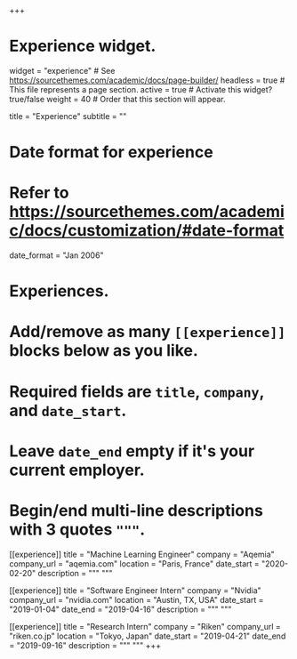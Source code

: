 +++
# Experience widget.
widget = "experience"  # See https://sourcethemes.com/academic/docs/page-builder/
headless = true  # This file represents a page section.
active = true  # Activate this widget? true/false
weight = 40  # Order that this section will appear.

title = "Experience"
subtitle = ""

# Date format for experience
#   Refer to https://sourcethemes.com/academic/docs/customization/#date-format
date_format = "Jan 2006"

# Experiences.
#   Add/remove as many `[[experience]]` blocks below as you like.
#   Required fields are `title`, `company`, and `date_start`.
#   Leave `date_end` empty if it's your current employer.
#   Begin/end multi-line descriptions with 3 quotes `"""`.
[[experience]]
  title = "Machine Learning Engineer"
  company = "Aqemia"
  company_url = "aqemia.com"
  location = "Paris, France"
  date_start = "2020-02-20"
  description = """ """


[[experience]]
  title = "Software Engineer Intern"
  company = "Nvidia"
  company_url = "nvidia.com"
  location = "Austin, TX, USA"
  date_start = "2019-01-04"
  date_end = "2019-04-16"
  description = """ """

[[experience]]
  title = "Research Intern"
  company = "Riken"
  company_url = "riken.co.jp"
  location = "Tokyo, Japan"
  date_start = "2019-04-21"
  date_end = "2019-09-16"
  description = """ """
+++
